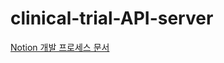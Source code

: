 # clinical-trial-API-server
[Notion 개발 프로세스 문서](https://confirmed-soil-684.notion.site/d5394a877a1e4cd9aaa9dfca3ee08c35)
